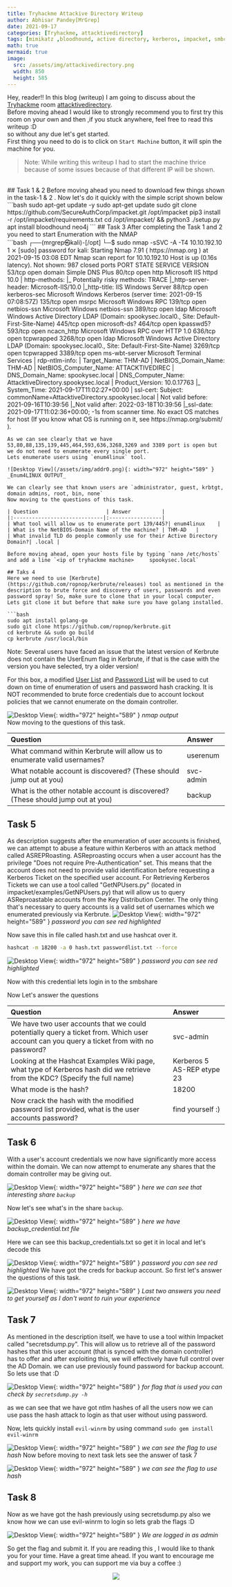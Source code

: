 ```yaml
---
title: Tryhackme Attackive Directory Writeup
author: Abhisar Pandey[MrGrep]
date: 2021-09-17 
categories: [Tryhackme, attacktivedirectory]
tags: [mimikatz ,bloodhound, active directory, kerberos, impacket, smbclient, winrm, hashcat]
math: true
mermaid: true
image:
  src: /assets/img/attackivedirectory.png
  width: 850
  height: 585
---
```


Hey, reader!! In this blog (writeup) I am going to discuss about the [Tryhackme](https://tryhackme.com) room [attacktivedirectory](https://tryhackme.com/room/attacktivedirectory).<br>
Before moving ahead I would like to strongly recommend you to first try this room on your own and then ,if you stuck anywhere, feel free to read this writeup :D<br>
so without any due let's get started.<br>
First thing you need to do is to click on `Start Machine` button, it will spin the machine for you.
> Note: While writing this writeup I had to start the machine thrice because of some issues because of that different IP will be shown.

<br>
## Task 1 & 2
Before moving ahead you need to download few things shown in the task-1 & 2 .  Now let's do it quickly with the simple script shown below<br>
```bash
sudo apt-get update -y
sudo apt-get update 
sudo git clone https://github.com/SecureAuthCorp/impacket.git /opt/impacket
pip3 install -r /opt/impacket/requirements.txt
cd /opt/impacket/ && python3 ./setup.py 
apt install bloodhound neo4j
```
## Task 3
After completing the Task 1 and 2 you need to start Enumeration with the NMAP<br>
```bash
┌──(mrgrep㉿kali)-[/opt]
└─$ sudo nmap -sSVC -A -T4 10.10.192.10                                  1 ⨯
[sudo] password for kali: 
Starting Nmap 7.91 ( https://nmap.org ) at 2021-09-15 03:08 EDT
Nmap scan report for 10.10.192.10
Host is up (0.16s latency).
Not shown: 987 closed ports
PORT     STATE SERVICE       VERSION
53/tcp   open  domain        Simple DNS Plus
80/tcp   open  http          Microsoft IIS httpd 10.0
| http-methods: 
|_  Potentially risky methods: TRACE
|_http-server-header: Microsoft-IIS/10.0
|_http-title: IIS Windows Server
88/tcp   open  kerberos-sec  Microsoft Windows Kerberos (server time: 2021-09-15 07:08:57Z)
135/tcp  open  msrpc         Microsoft Windows RPC
139/tcp  open  netbios-ssn   Microsoft Windows netbios-ssn
389/tcp  open  ldap          Microsoft Windows Active Directory LDAP (Domain: spookysec.local0., Site: Default-First-Site-Name)
445/tcp  open  microsoft-ds?
464/tcp  open  kpasswd5?
593/tcp  open  ncacn_http    Microsoft Windows RPC over HTTP 1.0
636/tcp  open  tcpwrapped
3268/tcp open  ldap          Microsoft Windows Active Directory LDAP (Domain: spookysec.local0., Site: Default-First-Site-Name)
3269/tcp open  tcpwrapped
3389/tcp open  ms-wbt-server Microsoft Terminal Services
| rdp-ntlm-info: 
|   Target_Name: THM-AD
|   NetBIOS_Domain_Name: THM-AD
|   NetBIOS_Computer_Name: ATTACKTIVEDIREC
|   DNS_Domain_Name: spookysec.local
|   DNS_Computer_Name: AttacktiveDirectory.spookysec.local
|   Product_Version: 10.0.17763
|_  System_Time: 2021-09-17T11:02:27+00:00
| ssl-cert: Subject: commonName=AttacktiveDirectory.spookysec.local
| Not valid before: 2021-09-16T10:39:56
|_Not valid after:  2022-03-18T10:39:56
|_ssl-date: 2021-09-17T11:02:36+00:00; -1s from scanner time.
No exact OS matches for host (If you know what OS is running on it, see https://nmap.org/submit/ ).


``` 
As we can see clearly that we have 53,80,88,135,139,445,464,593,636,3268,3269 and 3389 port is open but we do not need to enumerate every single port.
Lets enumerate users using `enum4linux` tool.

![Desktop View](/assets/img/addr0.png){: width="972" height="589" }
_Enum4LINUX OUTPUT_

We can clearly see that known users are `administrator, guest, krbtgt, domain admins, root, bin, none`
Now moving to the questions of this task.

| Question                      | Answer          |
|:-----------------------------|:-----------------|
| What tool will allow us to enumerate port 139/445?| enum4linux    |
| What is the NetBIOS-Domain Name of the machine? | THM-AD   |
| What invalid TLD do people commonly use for their Active Directory Domain?| .local |

Before moving ahead, open your hosts file by typing `nano /etc/hosts` and add a line `<ip of tryhackme machine>     spookysec.local`

## Taks 4
Here we need to use [Kerbrute](https://github.com/ropnop/kerbrute/releases) tool as mentioned in the description to brute force and discovery of users, passwords and even password spray! So, make sure to clone that in your local computer. 
Lets git clone it but before that make sure you have golang installed.

```bash
sudo apt install golang-go
sudo git clone https://github.com/ropnop/kerbrute.git
cd kerbrute && sudo go build
cp kerbrute /usr/local/bin
```
Note: Several users have faced an issue that the latest version of Kerbrute does not contain the UserEnum flag in Kerbrute, if that is the case with the version you have selected, try a older version!

For this box, a modified [User List](https://raw.githubusercontent.com/Sq00ky/attacktive-directory-tools/master/userlist.txt) and [Password List](https://raw.githubusercontent.com/Sq00ky/attacktive-directory-tools/master/passwordlist.txt) will be used to cut down on time of enumeration of users and password hash cracking. It is NOT recommended to brute force credentials due to account lockout policies that we cannot enumerate on the domain controller.

![Desktop View](/assets/img/addr.png){: width="972" height="589" }
_nmap output_
<br>
Now moving to the questions of this task.

| Question                      | Answer          |
|:-----------------------------|:-----------------|
| What command within Kerbrute will allow us to enumerate valid usernames?| userenum    |
| What notable account is discovered? (These should jump out at you) | svc-admin   |
| What is the other notable account is discovered? (These should jump out at you)| backup |

## Task 5
As description suggests after the enumeration of user accounts is finished, we can attempt to abuse a feature within Kerberos with an attack method called ASREPRoasting. ASReproasting occurs when a user account has the privilege "Does not require Pre-Authentication" set. This means that the account does not need to provide valid identification before requesting a Kerberos Ticket on the specified user account.
For Retrieving Kerberos Tickets we can use a tool called "GetNPUsers.py" (located in impacket/examples/GetNPUsers.py) that will allow us to query ASReproastable accounts from the Key Distribution Center. The only thing that's necessary to query accounts is a valid set of usernames which we enumerated previously via Kerbrute.
![Desktop View](/assets/img/addr4.png){: width="972" height="589" }
_password you can see red highlighted_

Now save this in file called hash.txt and use hashcat over it.
```bash
hashcat -m 18200 -a 0 hash.txt passwordlist.txt --force
```

![Desktop View](/assets/img/addr_pss.png){: width="972" height="589" }
_password you can see red highlighted_

Now with this credential lets login in to the smbshare

Now Let's answer the questions

| Question                      | Answer          |
|:-----------------------------|:-----------------|
| We have two user accounts that we could potentially query a ticket from. Which user account can you query a ticket from with no password?| svc-admin   |
| Looking at the Hashcat Examples Wiki page, what type of Kerberos hash did we retrieve from the KDC? (Specify the full name) | Kerberos 5 AS-REP etype 23  |
|What mode is the hash?| 18200 | 
| Now crack the hash with the modified password list provided, what is the user accounts password? | find yourself :)



## Task 6
With a user's account credentials we now have significantly more access within the domain. We can now attempt to enumerate any shares that the domain controller may be giving out.

![Desktop View](/assets/img/addr2.png){: width="972" height="589" }
_here we can see that interesting share `backup`_

Now let's see what's in the share `backup`.


![Desktop View](/assets/img/addr1.png){: width="972" height="589" }
_here we have backup_credential.txt file_

Here we can see this backup_credentials.txt so get it in local and let's decode this 

![Desktop View](/assets/img/addr3.png){: width="972" height="589" }
_password you can see red highlighted_
We have got the creds for backup account. So first let's answer the questions of this task.

![Desktop View](/assets/img/addr5.png){: width="972" height="589" }
_Last two answers you need to get yourself as I don't want to ruin your experience_

## Task 7

As mentioned in the description itself, we have to use a tool within Impacket called "secretsdump.py". This will allow us to retrieve all of the password hashes that this user account (that is synced with the domain controller) has to offer and after exploiting this, we will effectively have full control over the AD Domain. we can use previously found password for backup account.
So lets use that :D

![Desktop View](/assets/img/addr6.png){: width="972" height="589" }
_for flag that is used you can check by `secretsdump.py -h`_

as we can see that we have got ntlm hashes of all the users now we can use pass the hash attack to login as that user without using password.

Now, lets quickly install `evil-winrm` by using command `sudo gem install evil-winrm` 

![Desktop View](/assets/img/addr7.png){: width="972" height="589" }
_we can see the flag to use hash_
Now before moving to next task lets see the answer of task 7

![Desktop View](/assets/img/addr8.png){: width="972" height="589" }
_we can see the flag to use hash_

## Task 8

Now as we have got the hash previously using secretsdump.py also we know how we can use evil-winrm to login so lets grab the flags :D

![Desktop View](/assets/img/addr9.png){: width="972" height="589" }
_We are logged in as admin_

So get the flag and submit it.
If you are reading this , I would like to thank you for your time. Have a great time ahead.
If you want to encourage me and support my work, you can support me via buy a coffee :)
<br>
<center><a href="https://www.buymeacoffee.com/0xMrGrep"><img src="https://img.buymeacoffee.com/button-api/?text=Buy me a coffee&emoji=&slug=0xMrGrep&button_colour=ff0000&font_colour=ffffff&font_family=Lato&outline_colour=ffffff&coffee_colour=FFDD00"></a></center>





